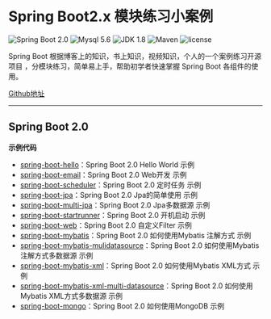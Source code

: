 Spring Boot2.x 模块练习小案例
=========================

![Spring Boot 2.0](https://img.shields.io/badge/Spring%20Boot-2.0-brightgreen.svg)
![Mysql 5.6](https://img.shields.io/badge/Mysql-5.6-blue.svg)
![JDK 1.8](https://img.shields.io/badge/JDK-1.8-brightgreen.svg)
![Maven](https://img.shields.io/badge/Maven-3.5.0-yellowgreen.svg)
![license](https://img.shields.io/badge/license-MPL--2.0-blue.svg)
 
Spring Boot 根据博客上的知识，书上知识，视频知识，个人的一个案例练习开源项目 ，分模块练习，简单易上手，帮助初学者快速掌握 Spring Boot 各组件的使用。

[Github地址](https://github.com/yurenmatou/SpringBoot2-SringBoot-learning-project)

---

## Spring Boot 2.0
 
 
**示例代码**

- [spring-boot-hello](https://github.com/yurenmatou/SpringBoot2-SringBoot-learning-project/tree/master/spring-boot-hello)：Spring Boot 2.0  Hello World 示例
- [spring-boot-email](https://github.com/yurenmatou/SpringBoot2-SringBoot-learning-project/tree/master/spring-boot-email)：Spring Boot 2.0  Web开发 示例
- [spring-boot-scheduler](https://github.com/yurenmatou/SpringBoot2-SringBoot-learning-project/tree/master/spring-boot-scheduler)：Spring Boot 2.0  定时任务 示例
- [spring-boot-jpa](https://github.com/yurenmatou/SpringBoot2-SringBoot-learning-project/tree/master/spring-boot-jpa)：Spring Boot 2.0  Jpa的简单使用 示例
- [spring-boot-multi-jpa](https://github.com/yurenmatou/SpringBoot2-SringBoot-learning-project/tree/master/spring-boot-multi-jpa)：Spring Boot 2.0  Jpa多数据源 示例
- [spring-boot-startrunner](https://github.com/yurenmatou/SpringBoot2-SringBoot-learning-project/tree/master/spring-boot-startrunner)：Spring Boot 2.0  开机启动 示例
- [spring-boot-web](https://github.com/yurenmatou/SpringBoot2-SringBoot-learning-project/tree/master/spring-boot-web)：Spring Boot 2.0  自定义Filter 示例
- [spring-boot-mybatis](https://github.com/yurenmatou/SpringBoot2-SringBoot-learning-project/tree/master/spring-boot-mybatis)：Spring Boot 2.0  如何使用Mybatis 注解方式 示例
- [spring-boot-mybatis-mulidatasource](https://github.com/yurenmatou/SpringBoot2-SringBoot-learning-project/tree/master/spring-boot-mybatis-mulidatasource)：Spring Boot 2.0  如何使用Mybatis 注解方式多数据源 示例
- [spring-boot-mybatis-xml](https://github.com/yurenmatou/SpringBoot2-SringBoot-learning-project/tree/master/spring-boot-mybatis-xml)：Spring Boot 2.0  如何使用Mybatis XML方式 示例
- [spring-boot-mybatis-xml-multi-datasource](https://github.com/yurenmatou/SpringBoot2-SringBoot-learning-project/tree/master/spring-boot-mybatis-xml-multi-datasource)：Spring Boot 2.0  如何使用Mybatis XML方式多数据源 示例
- [spring-boot-mongo](https://github.com/yurenmatou/SpringBoot2-SringBoot-learning-project/tree/master/spring-boot-mongo)：Spring Boot 2.0  如何使用MongoDB  示例
